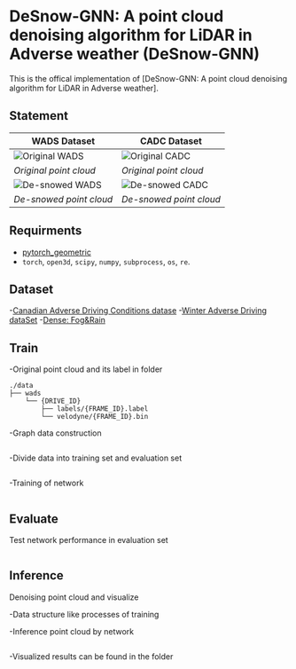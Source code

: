 # DeSnow-GNN: A point cloud denoising algorithm for LiDAR in Adverse weather (DeSnow-GNN)
This is the offical implementation of [DeSnow-GNN: A point cloud denoising algorithm for LiDAR in Adverse weather].

## Statement

| WADS Dataset | CADC Dataset |
|--------------|--------------|
| ![Original WADS](https://github.com/LezhiLiao/DeSnow-GNN/blob/master/gnn_updata/visualization/gif_path/wads_raw.gif) | ![Original CADC](https://github.com/LezhiLiao/DeSnow-GNN/blob/master/gnn_updata/visualization/gif_path/cadc_raw.gif) |
| *Original point cloud* | *Original point cloud* |
| ![De-snowed WADS](https://github.com/LezhiLiao/DeSnow-GNN/blob/master/gnn_updata/visualization/gif_path/wads_denoised.gif) | ![De-snowed CADC](https://github.com/LezhiLiao/DeSnow-GNN/blob/master/gnn_updata/visualization/gif_path/cadc_denoised.gif) |
| *De-snowed point cloud* | *De-snowed point cloud* |
## Requirments
- [pytorch_geometric](https://pytorch-geometric.readthedocs.io/en/latest/install/installation.html)<br>
- `torch`, `open3d`, `scipy`, `numpy`, `subprocess`, `os`, `re`.

## Dataset
-[Canadian Adverse Driving Conditions datase](http://cadcd.uwaterloo.ca/)
-[Winter Adverse Driving dataSet](https://digitalcommons.mtu.edu/wads/)
-[Dense: Fog&Rain](https://www.uni-ulm.de/index.php?id=101568)

## Train
-Original point cloud and its label in folder 
```
./data
├── wads
    └── {DRIVE_ID}
        ├── labels/{FRAME_ID}.label
        └── velodyne/{FRAME_ID}.bin
```
-Graph data construction
```

```
-Divide data into training set and evaluation set
```

```

-Training of network
```

```

## Evaluate
Test network performance in evaluation set
```

```

## Inference
Denoising point cloud and visualize

-Data structure like processes of training

-Inference point cloud by network
```

```

-Visualized results can be found in the folder

